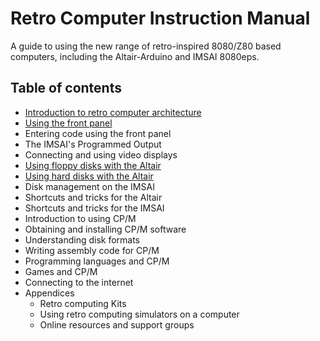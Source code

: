 # Retro Computer Instruction Manual

A guide to using the new range of retro-inspired 8080/Z80 based computers, including the Altair-Arduino and IMSAI 8080eps.

## Table of contents

* [Introduction to retro computer architecture](architecture)
* [Using the front panel](coding-with-front-panel)
* Entering code using the front panel
* The IMSAI's Programmed Output
* Connecting and using video displays
* [Using floppy disks with the Altair](altair_floppy_MITS)
* [Using hard disks with the Altair](altair_hard)
* Disk management on the IMSAI
* Shortcuts and tricks for the Altair
* Shortcuts and tricks for the IMSAI
* Introduction to using CP/M
* Obtaining and installing CP/M software
* Understanding disk formats
* Writing assembly code for CP/M
* Programming languages and CP/M
* Games and CP/M
* Connecting to the internet
* Appendices
    - Retro computing Kits
    - Using retro computing simulators on a computer
    - Online resources and support groups

